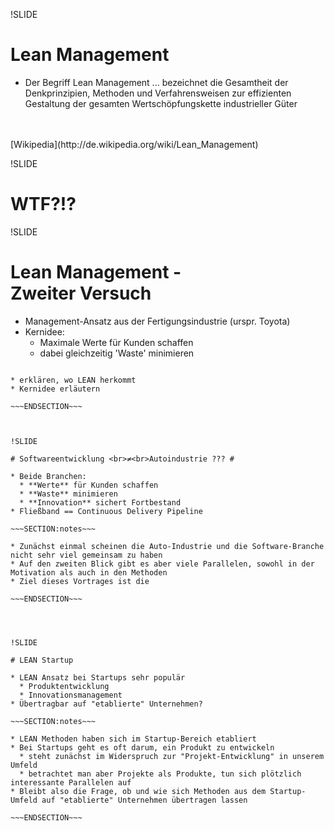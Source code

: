 !SLIDE
# Lean Management

* Der Begriff Lean Management ... bezeichnet die Gesamtheit der Denkprinzipien, Methoden und Verfahrensweisen zur effizienten Gestaltung der gesamten Wertschöpfungskette industrieller Güter
<br>
<br>[Wikipedia](http://de.wikipedia.org/wiki/Lean_Management)


!SLIDE

# WTF?!?



!SLIDE

# Lean Management -<br> Zweiter Versuch

* Management-Ansatz aus der Fertigungsindustrie (urspr. Toyota)
* Kernidee:
  * Maximale Werte für Kunden schaffen
  * dabei gleichzeitig 'Waste' minimieren

~~~SECTION:notes~~~

* erklären, wo LEAN herkommt
* Kernidee erläutern

~~~ENDSECTION~~~



!SLIDE

# Softwareentwicklung <br>≠<br>Autoindustrie ??? #

* Beide Branchen:
  * **Werte** für Kunden schaffen
  * **Waste** minimieren
  * **Innovation** sichert Fortbestand
* Fließband == Continuous Delivery Pipeline

~~~SECTION:notes~~~

* Zunächst einmal scheinen die Auto-Industrie und die Software-Branche nicht sehr viel gemeinsam zu haben
* Auf den zweiten Blick gibt es aber viele Parallelen, sowohl in der Motivation als auch in den Methoden
* Ziel dieses Vortrages ist die

~~~ENDSECTION~~~




!SLIDE

# LEAN Startup

* LEAN Ansatz bei Startups sehr populär
  * Produktentwicklung
  * Innovationsmanagement
* Übertragbar auf "etablierte" Unternehmen?

~~~SECTION:notes~~~

* LEAN Methoden haben sich im Startup-Bereich etabliert
* Bei Startups geht es oft darum, ein Produkt zu entwickeln
  * steht zunächst im Widerspruch zur "Projekt-Entwicklung" in unserem Umfeld
  * betrachtet man aber Projekte als Produkte, tun sich plötzlich interessante Parallelen auf
* Bleibt also die Frage, ob und wie sich Methoden aus dem Startup-Umfeld auf "etablierte" Unternehmen übertragen lassen

~~~ENDSECTION~~~

